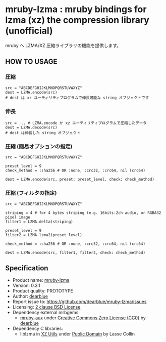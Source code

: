 # mruby-lzma : mruby bindings for lzma (xz) the compression library (unofficial)

mruby へ LZMA/XZ 圧縮ライブラリの機能を提供します。


## HOW TO USAGE

### 圧縮

```ruby:ruby
src = "ABCDEFGHIJKLMNOPQRSTUVWXYZ"
dest = LZMA.encode(src)
# dest は xz ユーティリティプログラムで伸長可能な string オブジェクトです
```

### 伸長

```ruby:ruby
src = ... # LZMA.encode か xz ユーティリティプログラムで圧縮したデータ
dest = LZMA.decode(src)
# dest は伸長した string オブジェクト
```

### 圧縮 (簡易オプションの指定)

```ruby:ruby
src = "ABCDEFGHIJKLMNOPQRSTUVWXYZ"

preset_level = 9
check_method = :sha256 # OR :none, :crc32, :crc64, nil (crc64)

dest = LZMA.encode(src, preset: preset_level, check: check_method)
```

### 圧縮 (フィルタの指定)

```ruby:ruby
src = "ABCDEFGHIJKLMNOPQRSTUVWXYZ"

striping = 4 # for 4 bytes striping (e.g. 16bits-2ch audio, or RGBA32 pixel image
filter1 = LZMA.delta(striping)

preset_level = 9
filter2 = LZMA.lzma2(preset_level)

check_method = :sha256 # OR :none, :crc32, :crc64, nil (crc64)

dest = LZMA.encode(src, filter1, filter2, check: check_method)
```


## Specification

  * Product name: [mruby-lzma](https://github.com/dearblue/mruby-lzma)
  * Version: 0.3.1
  * Product quality: PROTOTYPE
  * Author: [dearblue](https://github.com/dearblue)
  * Report issue to: <https://github.com/dearblue/mruby-lzma/issues>
  * Licensing: [2 clause BSD License](LICENSE)
  * Dependency external mrbgems:
      * [mruby-aux](https://github.com/dearblue/mruby-aux)
        under [Creative Commons Zero License \(CC0\)](https://github.com/dearblue/mruby-aux/blob/master/LICENSE)
        by [dearblue](https://github.com/dearblue)
  * Dependency C libraries:
      * liblzma in [XZ Utils](https://tukaani.org/xz/)
        under [Public Domain](https://git.tukaani.org/?p=xz.git;a=blob;f=COPYING)
        by Lasse Collin
